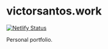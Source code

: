 # victorsantos.work

[![Netlify Status](https://api.netlify.com/api/v1/badges/8820ce31-c302-4fdf-8a34-258c04a1bbbf/deploy-status)](https://app.netlify.com/sites/objective-varahamihira-216091/deploys)

Personal portfolio.